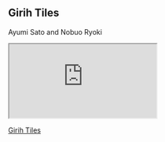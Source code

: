 ## Girih Tiles

Ayumi Sato and Nobuo Ryoki

<div>
<iframe src="https://www.youtube.com/embed/RNbaDg0-6VQ"></iframe>
</div>


[Girih Tiles](https://www.thingiverse.com/thing:5844755)
